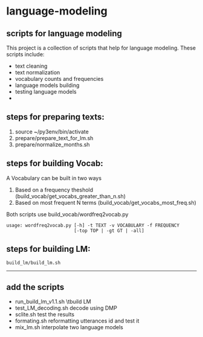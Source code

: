 # language-modeling
## scripts for language modeling 
This project is a collection of scripts that help for language modeling. These scripts include: 

 
* text cleaning 
* text normalization
* vocabulary counts and frequencies 
* language models building 
* testing language models 
* 

## steps for preparing texts: 
1. source ~/py3env/bin/activate 
2. prepare/prepare_text_for_lm.sh 
3. prepare/normalize_months.sh 

## steps for building Vocab: 
A Vocabulary can be built in two ways
1. Based on a frequency theshold (build_vocab/get_vocabs_greater_than_n.sh) 
2. Based on most frequent N terms (build_vocab/get_vocabs_most_freq.sh)

Both scripts use build_vocab/wordfreq2vocab.py 
```
usage: wordfreq2vocab.py [-h] -t TEXT -v VOCABULARY -f FREQUENCY
                         [-top TOP | -gt GT | -all]
```

## steps for building LM: 
```build_lm/build_lm.sh```

____
## add the scripts  	
* run_build_lm_v1.1.sh  \tbuild LM
* test_LM_decoding.sh  decode using DMP
* sclite.sh  test the results
* formating.sh  reformatting utterances id and test it
* mix_lm.sh   interpolate two language models
